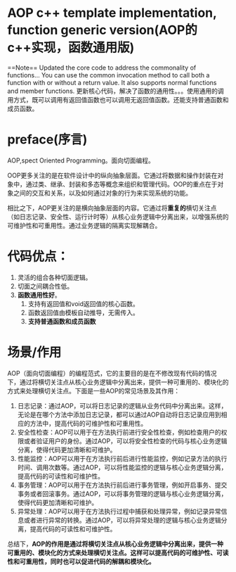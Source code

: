 # AOP c++ template implementation, function generic version(AOP的c++实现，函数通用版)

==Note==
Updated the core code to address the commonality of functions... You can use the common invocation method to call both a function with or without a return value. It also supports normal functions and member functions.
更新核心代码，解决了函数的通用性。。。使用通用的调用方式，既可以调用有返回值函数也可以调用无返回值函数。还能支持普通函数和成员函数。

# preface(序言)
AOP,spect Oriented Programming。面向切面编程。

OOP更多关注的是在软件设计中的纵向抽象层面。它通过将数据和操作封装在对象中，通过类、继承、封装和多态等概念来组织和管理代码。OOP的重点在于对象之间的交互和关系，以及如何通过对象的行为来实现系统的功能。

相比之下，AOP更关注的是横向抽象层面的内容。它通过将**重复的**横切关注点（如日志记录、安全性、运行计时等）从核心业务逻辑中分离出来，以增强系统的可维护性和可重用性。通过业务逻辑的隔离实现解耦合。

# 代码优点：

1. 灵活的组合各种切面逻辑。
2. 切面之间耦合性低。
3. **函数通用性好**。
   1. 支持有返回值和void返回值的核心函数。
   2. 函数返回值由模板自动推导，无需传入。
   3. **支持普通函数和成员函数**





# 场景/作用

AOP（面向切面编程）的编程范式，它的主要目的是在不修改现有代码的情况下，通过将横切关注点从核心业务逻辑中分离出来，提供一种可重用的、模块化的方式来处理横切关注点。下面是一些AOP的常见场景及其作用：

1. 日志记录：通过AOP，可以将日志记录的逻辑从业务代码中分离出来。这样，无论是在哪个方法中添加日志记录，都可以通过AOP自动将日志记录应用到相应的方法中，提高代码的可维护性和可重用性。
2. 安全性检查：AOP可以用于在方法执行前进行安全性检查，例如检查用户的权限或者验证用户的身份。通过AOP，可以将安全性检查的代码与核心业务逻辑分离，使得代码更加清晰和可维护。
3. 性能监控：AOP可以用于在方法执行前后进行性能监控，例如记录方法的执行时间、调用次数等。通过AOP，可以将性能监控的逻辑与核心业务逻辑分离，提高代码的可读性和可维护性。
4. 事务管理：AOP可以用于在方法执行前后进行事务管理，例如开启事务、提交事务或者回滚事务。通过AOP，可以将事务管理的逻辑与核心业务逻辑分离，使得代码更加清晰和可维护。
5. 异常处理：AOP可以用于在方法执行过程中捕获和处理异常，例如记录异常信息或者进行异常的转换。通过AOP，可以将异常处理的逻辑与核心业务逻辑分离，提高代码的可读性和可维护性。

总结下，**AOP的作用是通过将横切关注点从核心业务逻辑中分离出来，提供一种可重用的、模块化的方式来处理横切关注点。这样可以提高代码的可维护性、可读性和可重用性，同时也可以促进代码的解耦和模块化。**

